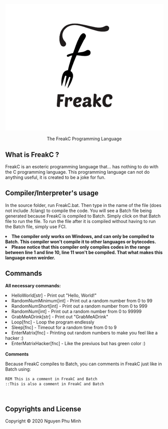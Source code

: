 <div align="center">
  <img src="Resources/Branding/logo.png" />
  <br/>
  <p>The FreakC Programming Language</p>
</div>

## What is FreakC ?
FreakC is an esoteric programming language that... has nothing to do with the C programming language. This programming language can not do anything useful, it is created to be a joke for fun.

## Compiler/Interpreter's usage
In the source folder, run FreakC.bat. Then type in the name of the file (does not include .fclang) to compile the code. You will see a Batch file being generated because FreakC is compiled to Batch. Simply click on that Batch file to run the file. To run the file after it is compiled without having to run the Batch file, simply use FCI.

<li><b>The compiler only works on Windows, and can only be compiled to Batch. This compiler won't compile it to other languages or bytecodes.</b></li>
<li><b>Please notice that this compiler only compiles codes in the range between line 1 and line 10, line 11 won't be compiled. That what makes this language even weirder.</b></li>

## Commands
<b>All necessary commands:</b>

<li>HelloWorld[str] - Print out "Hello, World!"</li>
<li>RandomNumMinimum[int] - Print out a random number from 0 to 99</li>
<li>RandomNumShort[int] - Print out a random number from 0 to 999</li>
<li>RandomNum[int] - Print out a random number from 0 to 99999</li>
<li>GrabMeADrink[str] - Print out "GrabMeADrink"</li>
<li>Loop[fnc] - Loop the program endlessly</li>
<li>Sleep[fnc] - Timeout for a random time from 0 to 9</li>
<li>EnterMatrix[fnc] - Printing out random numbers to make you feel like a hacker :)</li>
<li>EnterMatrixHacker[fnc] - Like the previuos but has green color :)</li>

<br/>
<b>Comments</b>

Because FreakC compiles to Batch, you can comments in FreakC just like in Batch using:

    REM This is a comment in FreakC and Batch
    ::This is also a comment in FreakC and Batch

<br/>

## Copyrights and License
Copyright © 2020 Nguyen Phu Minh
